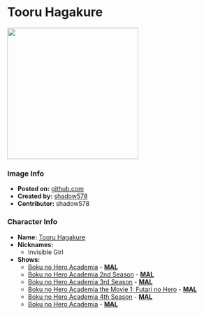 # Tooru Hagakure

<img src="https://raw.githubusercontent.com/shadow578/Project-Padoru/master/Padoru/my-hero-academia-toru-hagakure.png" height="300">

### Image Info
* **Posted on:**     [github.com](https://github.com/shadow578/Project-Padoru)
* **Created by:**    [shadow578](https://github.com/shadow578/Project-Padoru/blob/master/table-of-contents/creators/shadow578.md)
* **Contributor:**   shadow578

### Character Info
* **Name:**   [Tooru Hagakure](https://myanimelist.net/character/133730)
* **Nicknames:**
  * Invisible Girl
* **Shows:**
  * [Boku no Hero Academia](https://github.com/shadow578/Project-Padoru/blob/master/table-of-contents/shows/BokunoHeroAcademia.md) - [__MAL__](https://myanimelist.net/anime/31964/Boku_no_Hero_Academia)
  * [Boku no Hero Academia 2nd Season](https://github.com/shadow578/Project-Padoru/blob/master/table-of-contents/shows/BokunoHeroAcademia2ndSeason.md) - [__MAL__](https://myanimelist.net/anime/33486/Boku_no_Hero_Academia_2nd_Season)
  * [Boku no Hero Academia 3rd Season](https://github.com/shadow578/Project-Padoru/blob/master/table-of-contents/shows/BokunoHeroAcademia3rdSeason.md) - [__MAL__](https://myanimelist.net/anime/36456/Boku_no_Hero_Academia_3rd_Season)
  * [Boku no Hero Academia the Movie 1: Futari no Hero](https://github.com/shadow578/Project-Padoru/blob/master/table-of-contents/shows/BokunoHeroAcademiatheMovie1FutarinoHero.md) - [__MAL__](https://myanimelist.net/anime/36896/Boku_no_Hero_Academia_the_Movie_1__Futari_no_Hero)
  * [Boku no Hero Academia 4th Season](https://github.com/shadow578/Project-Padoru/blob/master/table-of-contents/shows/BokunoHeroAcademia4thSeason.md) - [__MAL__](https://myanimelist.net/anime/38408/Boku_no_Hero_Academia_4th_Season)
  * [Boku no Hero Academia](https://github.com/shadow578/Project-Padoru/blob/master/table-of-contents/shows/BokunoHeroAcademia.md) - [__MAL__](https://myanimelist.net/manga/75989/Boku_no_Hero_Academia)


